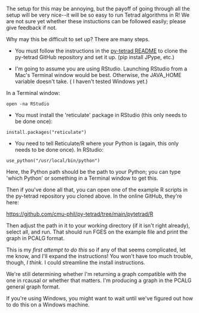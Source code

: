The setup for this may be annoying, but the payoff of going through all the setup will be very nice--it will be so easy to run Tetrad algorithms in R! We are not sure yet whether these instuctions can be followed easily; please give feedback if not.

Why may this be difficult to set up? There are many steps.

* You must follow the instructions in the [py-tetrad README](https://github.com/cmu-phil/py-tetrad) to clone the py-tetrad GitHub repository and set it up. (pip install JPype, etc.)

* I'm going to assume you are using RStudio. Launching RStudio from a Mac's Terminal window would be best. Otherwise, the JAVA_HOME variable doesn't take. ( I haven't tested Windows yet.)

In a Terminal window:

`
open -na RStudio
`

* You must install the 'reticulate' package in RStudio (this only needs to be done once):

`
install.packages("reticulate")
`

* You need to tell Reticulate/R where your Python is (again, this only needs to be done once). In RStudio:

`
use_python("/usr/local/bin/python")
`

Here, the Python path should be the path to your Python; you can type 'which Python' or something in a Terminal window to get this.

Then if you've done all that, you can open one of the example R scripts in the py-tetrad repository you cloned above. In the online GitHub, they're here:

https://github.com/cmu-phil/py-tetrad/tree/main/pytetrad/R

Then adjust the path in it to your working directory (if it isn't right already), select all, and run. That should run FGES on the example file and print the graph in PCALG format.

This is my _first attempt to do this_ so if any of that seems complicated, let me know, and I'll expand the instructions! You won't have too much trouble, though, _I think._ I could streamline the install instructions.

We're still determining whether I'm returning a graph compatible with the one in rcausal or whether that matters. I'm producing a graph in the PCALG general graph format.

If you're using Windows, you might want to wait until we've figured out how to do this on a Windows machine.